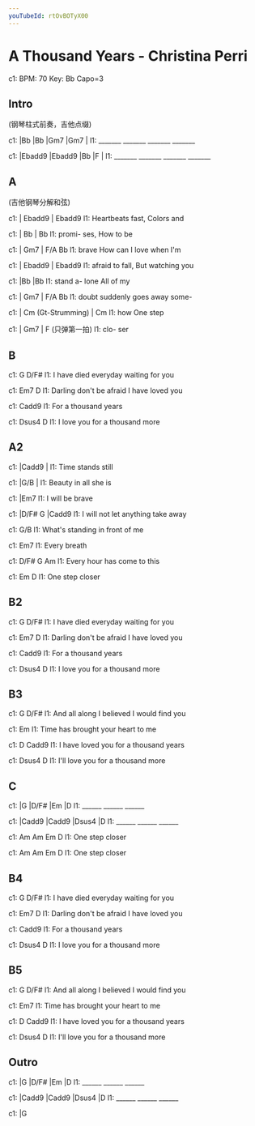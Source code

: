 ```yaml
---
youTubeId: rtOvBOTyX00
---
```


# A Thousand Years - Christina Perri

c1: BPM: 70 Key: Bb Capo=3

## Intro

(钢琴柱式前奏，吉他点缀)

c1: |Bb     |Bb     |Gm7    |Gm7    |
l1:  _______ _______ _______ _______

c1: |Ebadd9 |Ebadd9 |Bb     |F      |
l1:  _______ _______ _______ _______

## A

 (吉他钢琴分解和弦)

c1: | Ebadd9    | Ebadd9
l1:   Heartbeats  fast, Colors and

c1: | Bb    | Bb
l1:   promi-  ses, How to be

c1: | Gm7            | F/A       Bb
l1:   brave How can I  love when I'm

c1: | Ebadd9   | Ebadd9
l1:   afraid to  fall, But watching you

c1: |Bb       |Bb
l1:  stand  a- lone  All of my

c1: | Gm7           | F/A   Bb
l1:   doubt suddenly  goes away some-

c1: | Cm  (Gt-Strumming)  | Cm
l1:   how                   One step

c1: | Gm7   | F (只弹第一拍)
l1:   clo-    ser

## B

c1: G                            D/F#
l1: I have died everyday waiting for you

c1: Em7                            D
l1: Darling don't be afraid I have loved you

c1:       Cadd9
l1: For a thousand years

c1:                  Dsus4    D
l1: I love you for a thousand more

## A2

c1: |Cadd9      |
l1:  Time stands still

c1:          |G/B    |
l1: Beauty in all she is

c1:          |Em7
l1: I will be brave

c1:           |D/F#  G      |Cadd9
l1: I will not let  anything take away

c1:                    G/B
l1: What's standing in front of me

c1:       Em7
l1: Every breath

c1:       D/F#     G       Am
l1: Every hour has come to this

c1:          Em D
l1: One step closer

## B2

c1: G                            D/F#
l1: I have died everyday waiting for you

c1: Em7                            D
l1: Darling don't be afraid I have loved you

c1:       Cadd9
l1: For a thousand years

c1:                  Dsus4    D
l1: I love you for a thousand more

## B3

c1:     G                            D/F#
l1: And all along I believed I would find you

c1: Em
l1: Time has brought your heart to me

c1:        D               Cadd9
l1: I have loved you for a thousand years

c1:                     Dsus4    D
l1: I'll love you for a thousand more

## C

c1: |G     |D/F#  |Em    |D
l1:  ______ ______ ______

c1: |Cadd9 |Cadd9 |Dsus4 |D
l1:  ______ ______ ______

c1: Am Am       Em D
l1:    One step closer

c1: Am Am       Em D
l1:    One step closer

## B4

c1: G                            D/F#
l1: I have died everyday waiting for you

c1: Em7                            D
l1: Darling don't be afraid I have loved you

c1:       Cadd9
l1: For a thousand years

c1:                  Dsus4    D
l1: I love you for a thousand more

## B5

c1: G                                D/F#
l1: And all along I believed I would find you

c1: Em7
l1: Time has brought your heart to me

c1:        D               Cadd9
l1: I have loved you for a thousand years

c1:                     Dsus4    D
l1: I'll love you for a thousand more

## Outro

c1: |G     |D/F#  |Em    |D
l1:  ______ ______ ______

c1: |Cadd9 |Cadd9 |Dsus4 |D
l1:  ______ ______ ______

c1: |G
